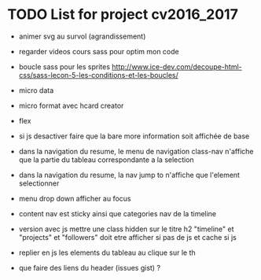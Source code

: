 # TODO List for project cv2016_2017
- animer svg au survol (agrandissement)
- regarder videos cours sass pour optim mon code

- boucle sass pour les sprites
http://www.ice-dev.com/decoupe-html-css/sass-lecon-5-les-conditions-et-les-boucles/

- micro data
- micro format avec hcard creator

- flex

- si js desactiver faire que la bare more information soit affichée de base

- dans la navigation du resume, le menu de navigation class-nav n'affiche que la partie du tableau correspondante a la selection
- dans la navigation du resume, la nav jump to n'affiche que l'element selectionner

- menu drop down afficher au focus

- content nav est sticky ainsi que categories nav de la timeline

- version avec js mettre une class hidden sur le titre h2 "timeline" et "projects" et "followers" doit etre afficher si pas de js et cache si js

- replier en js les elements du tableau au clique sur le th

- que faire des liens du header (issues gist) ?
